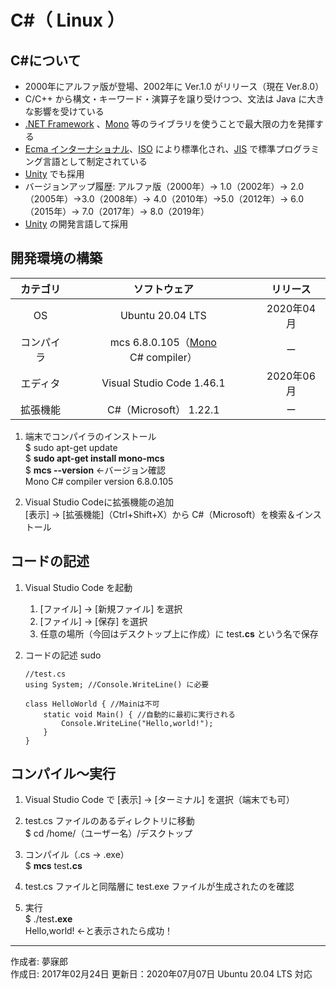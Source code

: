 # C#（ Linux ）

## C#について

* 2000年にアルファ版が登場、2002年に Ver.1.0 がリリース（現在 Ver.8.0）
* C/C++ から構文・キーワード・演算子を譲り受けつつ、文法は Java に大きな影響を受けている
* [.NET Framework](https://ja.wikipedia.org/wiki/.NET_Framework) 、[Mono](http://bit.ly/2l5Mzx1) 等のライブラリを使うことで最大限の力を発揮する
* [Ecma インターナショナル](http://bit.ly/2lLMUZZ)、[ISO](http://bit.ly/1VLZ5lB) により標準化され、[JIS](http://bit.ly/2lQk5vD) で標準プログラミング言語として制定されている
* [Unity](http://bit.ly/2l5GJMb) でも採用
* バージョンアップ履歴: アルファ版（2000年）→ 1.0（2002年）→ 2.0（2005年）→3.0（2008年）→ 4.0（2010年）→5.0（2012年）→ 6.0（2015年）→ 7.0（2017年）→ 8.0（2019年）
* [Unity](http://bit.ly/2l5GJMb) の開発言語して採用


## 開発環境の構築

|カテゴリ|ソフトウェア|リリース|
|:--:|:--:|:--:|
|OS|Ubuntu 20.04 LTS|2020年04月|
|コンパイラ| mcs 6.8.0.105（[Mono](http://bit.ly/2l5Mzx1) C# compiler）|ー|
|エディタ|Visual Studio Code 1.46.1|2020年06月|
|拡張機能|C#（Microsoft） 1.22.1|ー|

1. 端末でコンパイラのインストール  
    $ sudo apt-get update  
    $ <b>sudo apt-get install mono-mcs</b>  
    $ <b>mcs --version</b> ←バージョン確認  
    Mono C# compiler version 6.8.0.105

1. Visual Studio Codeに拡張機能の追加  
    [表示] → [拡張機能]（Ctrl+Shift+X）から C#（Microsoft）を検索＆インストール

## コードの記述

1. Visual Studio Code を起動
    1. [ファイル] → [新規ファイル] を選択
    1. [ファイル] → [保存] を選択
    1. 任意の場所（今回はデスクトップ上に作成）に test<b>.cs</b> という名で保存

1. コードの記述  sudo
    ```
    //test.cs
    using System; //Console.WriteLine() に必要

    class HelloWorld { //Mainは不可
        static void Main() { //自動的に最初に実行される
            Console.WriteLine("Hello,world!");
        }
    }
    ```

## コンパイル〜実行

1. Visual Studio Code で [表示] → [ターミナル] を選択（端末でも可）

1. test.cs ファイルのあるディレクトリに移動  
$ cd /home/（ユーザー名）/デスクトップ

1. コンパイル（.cs → .exe）  
$ <b>mcs</b> test<b>.cs</b>

1. test.cs ファイルと同階層に test.exe ファイルが生成されたのを確認

1. 実行  
$ ./test<b>.exe</b>  
Hello,world! ←と表示されたら成功！

***
作成者: 夢寐郎  
作成日: 2017年02月24日
更新日：2020年07月07日 Ubuntu 20.04 LTS 対応